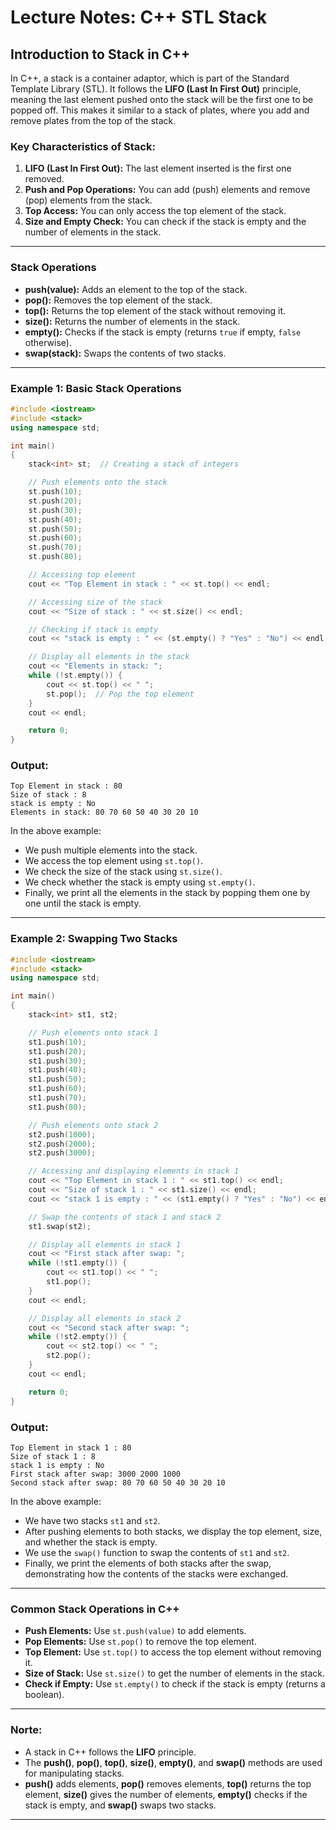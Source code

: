 # Lecture Notes: C++ STL Stack

## Introduction to Stack in C++

In C++, a stack is a container adaptor, which is part of the Standard Template Library (STL). It follows the **LIFO (Last In First Out)** principle, meaning the last element pushed onto the stack will be the first one to be popped off. This makes it similar to a stack of plates, where you add and remove plates from the top of the stack.

### Key Characteristics of Stack:
1. **LIFO (Last In First Out):** The last element inserted is the first one removed.
2. **Push and Pop Operations:** You can add (push) elements and remove (pop) elements from the stack.
3. **Top Access:** You can only access the top element of the stack.
4. **Size and Empty Check:** You can check if the stack is empty and the number of elements in the stack.

---

### Stack Operations

- **push(value):** Adds an element to the top of the stack.
- **pop():** Removes the top element of the stack.
- **top():** Returns the top element of the stack without removing it.
- **size():** Returns the number of elements in the stack.
- **empty():** Checks if the stack is empty (returns `true` if empty, `false` otherwise).
- **swap(stack):** Swaps the contents of two stacks.

---

### Example 1: Basic Stack Operations

```cpp
#include <iostream>
#include <stack>
using namespace std;

int main()
{
    stack<int> st;  // Creating a stack of integers

    // Push elements onto the stack
    st.push(10);
    st.push(20);
    st.push(30);
    st.push(40);
    st.push(50);
    st.push(60);
    st.push(70);
    st.push(80);

    // Accessing top element
    cout << "Top Element in stack : " << st.top() << endl;

    // Accessing size of the stack
    cout << "Size of stack : " << st.size() << endl;

    // Checking if stack is empty
    cout << "stack is empty : " << (st.empty() ? "Yes" : "No") << endl;

    // Display all elements in the stack
    cout << "Elements in stack: ";
    while (!st.empty()) {
        cout << st.top() << " ";
        st.pop();  // Pop the top element
    }
    cout << endl;

    return 0;
}
```

### Output:
```
Top Element in stack : 80
Size of stack : 8
stack is empty : No
Elements in stack: 80 70 60 50 40 30 20 10
```

In the above example:
- We push multiple elements into the stack.
- We access the top element using `st.top()`.
- We check the size of the stack using `st.size()`.
- We check whether the stack is empty using `st.empty()`.
- Finally, we print all the elements in the stack by popping them one by one until the stack is empty.

---

### Example 2: Swapping Two Stacks

```cpp
#include <iostream>
#include <stack>
using namespace std;

int main()
{
    stack<int> st1, st2;

    // Push elements onto stack 1
    st1.push(10);
    st1.push(20);
    st1.push(30);
    st1.push(40);
    st1.push(50);
    st1.push(60);
    st1.push(70);
    st1.push(80);

    // Push elements onto stack 2
    st2.push(1000);
    st2.push(2000);
    st2.push(3000);

    // Accessing and displaying elements in stack 1
    cout << "Top Element in stack 1 : " << st1.top() << endl;
    cout << "Size of stack 1 : " << st1.size() << endl;
    cout << "stack 1 is empty : " << (st1.empty() ? "Yes" : "No") << endl;

    // Swap the contents of stack 1 and stack 2
    st1.swap(st2);

    // Display all elements in stack 1
    cout << "First stack after swap: ";
    while (!st1.empty()) {
        cout << st1.top() << " ";
        st1.pop();
    }
    cout << endl;

    // Display all elements in stack 2
    cout << "Second stack after swap: ";
    while (!st2.empty()) {
        cout << st2.top() << " ";
        st2.pop();
    }
    cout << endl;

    return 0;
}
```

### Output:
```
Top Element in stack 1 : 80
Size of stack 1 : 8
stack 1 is empty : No
First stack after swap: 3000 2000 1000 
Second stack after swap: 80 70 60 50 40 30 20 10
```

In the above example:
- We have two stacks `st1` and `st2`.
- After pushing elements to both stacks, we display the top element, size, and whether the stack is empty.
- We use the `swap()` function to swap the contents of `st1` and `st2`.
- Finally, we print the elements of both stacks after the swap, demonstrating how the contents of the stacks were exchanged.

---

### Common Stack Operations in C++

- **Push Elements:** Use `st.push(value)` to add elements.
- **Pop Elements:** Use `st.pop()` to remove the top element.
- **Top Element:** Use `st.top()` to access the top element without removing it.
- **Size of Stack:** Use `st.size()` to get the number of elements in the stack.
- **Check if Empty:** Use `st.empty()` to check if the stack is empty (returns a boolean).

---

### Norte:
- A stack in C++ follows the **LIFO** principle.
- The **push()**, **pop()**, **top()**, **size()**, **empty()**, and **swap()** methods are used for manipulating stacks.
- **push()** adds elements, **pop()** removes elements, **top()** returns the top element, **size()** gives the number of elements, **empty()** checks if the stack is empty, and **swap()** swaps two stacks.

---


